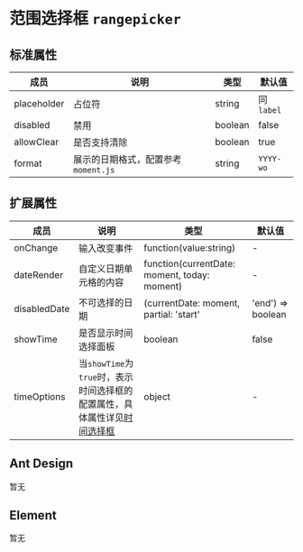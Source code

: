 # 范围选择框 `rangepicker`

## 标准属性

| 成员 | 说明 | 类型 | 默认值 |
| --- | --- | --- | --- |
| placeholder | 占位符 | string | 同`label` |
| disabled | 禁用 | boolean | false |
| allowClear | 是否支持清除 | boolean | true |
| format | 展示的日期格式，配置参考 `moment.js` | string | `YYYY-wo` |

## 扩展属性

| 成员 | 说明 | 类型 | 默认值 |
| --- | --- | --- | --- |
| onChange | 输入改变事件 | function(value:string) | - |
| dateRender | 自定义日期单元格的内容 | function(currentDate: moment, today: moment) | - |
| disabledDate | 不可选择的日期 | (currentDate: moment, partial: 'start'|'end') => boolean | - |
| showTime | 是否显示时间选择面板 | boolean | false |
| timeOptions | 当`showTime`为`true`时，表示时间选择框的配置属性，具体属性详见[时间选择框](form/timepicker.md) | object | - |

## Ant Design

暂无

## Element

暂无
